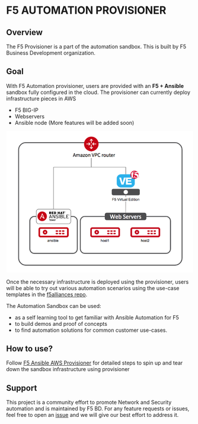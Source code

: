 # F5 AUTOMATION PROVISIONER

## Overview
The F5 Provisioner is a part of the automation sandbox. This is built by F5 Business Development organization.

## Goal
With F5 Automation provisioner, users are provided with an **F5 + Ansible** sandbox fully configured in the cloud. The provisioner can currently deploy infrastructure pieces in AWS 
- F5 BIG-IP
- Webservers
- Ansible node 
(More features will be added soon)

![f5 diagram](docs/images/f5topology.png)

Once the necessary infrastructure is deployed using the provisioner, users will be able to try out various automation scenarios using the use-case templates in the [f5alliances repo](https://github.com/f5alliances).

The Automation Sandbox can be used:
- as a self learning tool to get familiar with Ansible Automation for F5
- to build demos and proof of concepts
- to find automation solutions for common customer use-cases.

## How to use?
Follow [F5 Ansible AWS Provisioner](https://f5-provisioner.readthedocs.io/en/latest/) for detailed steps to spin up and tear down the sandbox infrastructure using provisioner

## Support
This project is a community effort to promote Network and Security automation and is maintained by F5 BD. For any feature requests or issues, feel free to open an [issue](https://github.com/f5alliances/f5_provisioner/issues) and we will give our best effort to address it.
